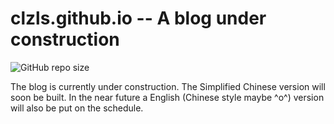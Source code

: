 # clzls.github.io -- A blog under construction

![GitHub repo size](https://img.shields.io/github/repo-size/clzls/clzls.github.io)

The blog is currently under construction. The Simplified Chinese version will soon be built.
In the near future a English (Chinese style maybe ^o^) version will also be put on the schedule.